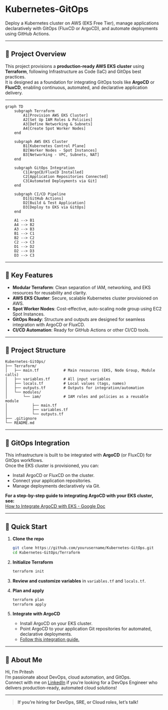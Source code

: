 # Kubernetes-GitOps

Deploy a Kubernetes cluster on AWS (EKS Free Tier), manage applications declaratively with GitOps (FluxCD or ArgoCD), and automate deployments using GitHub Actions.

---

## 🌟 Project Overview

This project provisions a **production-ready AWS EKS cluster** using **Terraform**, following Infrastructure as Code (IaC) and GitOps best practices.  
It is designed as a foundation for integrating GitOps tools like **ArgoCD** or **FluxCD**, enabling continuous, automated, and declarative application delivery.

---
```mermaid
graph TD
    subgraph Terraform
        A1[Provision AWS EKS Cluster]
        A2[Set Up IAM Roles & Policies]
        A3[Define Networking & Subnets]
        A4[Create Spot Worker Nodes]
    end

    subgraph AWS EKS Cluster
        B1[Kubernetes Control Plane]
        B2[Worker Nodes - Spot Instances]
        B3[Networking - VPC, Subnets, NAT]
    end

    subgraph GitOps Integration
        C1[ArgoCD/FluxCD Installed]
        C2[Application Repositories Connected]
        C3[Automated Deployments via Git]
    end

    subgraph CI/CD Pipeline
        D1[GitHub Actions]
        D2[Build & Test Application]
        D3[Deploy to EKS via GitOps]
    end

    A1 --> B1
    A4 --> B2
    A3 --> B3
    B1 --> C1
    B2 --> C2
    C2 --> C3
    D1 --> D2
    D2 --> D3
    D3 --> C3
```
---

## 🚀 Key Features

- **Modular Terraform**: Clean separation of IAM, networking, and EKS resources for reusability and clarity.
- **AWS EKS Cluster**: Secure, scalable Kubernetes cluster provisioned on AWS.
- **Spot Worker Nodes**: Cost-effective, auto-scaling node group using EC2 Spot Instances.
- **GitOps Ready**: Structure and outputs are designed for seamless integration with ArgoCD or FluxCD.
- **CI/CD Automation**: Ready for GitHub Actions or other CI/CD tools.

---

## 📁 Project Structure

```
Kubernetes-GitOps/
├── Terraform/
│   ├── main.tf           # Main resources (EKS, Node Group, Module calls)
│   ├── variables.tf      # All input variables
│   ├── locals.tf         # Local values (tags, names)
│   ├── outputs.tf        # Outputs for integration/automation
│   └── modules/
│       └── iam/          # IAM roles and policies as a reusable module
│           ├── main.tf
│           ├── variables.tf
│           └── outputs.tf
├── .gitignore
└── README.md
```

---

## 🔗 GitOps Integration

This infrastructure is built to be integrated with **ArgoCD** (or FluxCD) for GitOps workflows.  
Once the EKS cluster is provisioned, you can:

- Install ArgoCD or FluxCD on the cluster.
- Connect your application repositories.
- Manage deployments declaratively via Git.

**For a step-by-step guide to integrating ArgoCD with your EKS cluster, see:**  
[How to Integrate ArgoCD with EKS - Google Doc](https://docs.google.com/document/d/1sPCVpfW4xWJmXVsx_Ten_Fh_Bs_pasBcN2K5FZU9J4w/edit?usp=sharing)

---

## 🚦 Quick Start

1. **Clone the repo**
   ```sh
   git clone https://github.com/yourusername/Kubernetes-GitOps.git
   cd Kubernetes-GitOps/Terraform
   ```

2. **Initialize Terraform**
   ```sh
   terraform init
   ```

3. **Review and customize variables** in `variables.tf` and `locals.tf`.

4. **Plan and apply**
   ```sh
   terraform plan
   terraform apply
   ```

5. **Integrate with ArgoCD**
   - Install ArgoCD on your EKS cluster.
   - Point ArgoCD to your application Git repositories for automated, declarative deployments.
   - [Follow this integration guide.](https://docs.google.com/document/d/1sPCVpfW4xWJmXVsx_Ten_Fh_Bs_pasBcN2K5FZU9J4w/edit?usp=sharing)

---

## 👋 About Me

Hi, I’m Pritesh  
I’m passionate about DevOps, cloud automation, and GitOps.  
Connect with me on [LinkedIn](www.linkedin.com/in/pritesh-dusara-52709953) if you’re looking for a DevOps Engineer who delivers production-ready, automated cloud solutions!

---

> **If you’re hiring for DevOps, SRE, or Cloud roles, let’s talk!**
